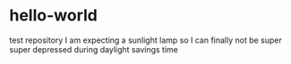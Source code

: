 # hello-world
test repository
I am expecting a sunlight lamp so I can finally not be super super depressed during daylight savings time
